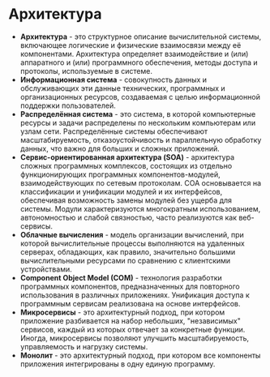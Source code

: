# Архитектура

- **Архитектура** - это структурное описание вычислительной системы, включающее логические и физические взаимосвязи между её компонентами. Архитектура определяет взаимодействие и (или) аппаратного и (или) программного обеспечения, методы доступа и протоколы, используемые в системе.
- **Информационная система** - совокупность данных и обслуживающих эти данные технических, программных и организационных ресурсов, создаваемая с целью информационной поддержки пользователей.
- **Распределённая система** - это система, в которой компьютерные ресурсы и задачи распределены по нескольким компьютерам или узлам сети. Распределённые системы обеспечивают масштабируемость, отказоустойчивость и параллельную обработку данных, что важно для больших и сложных приложений.
- **Сервис-ориентированная архитектура (SOA)** - архитектура сложных программных комплексов, состоящих из отдельно функционирующих программных компонентов-модулей, взаимодействующих по сетевым протоколам. СОА основывается на классификации и унификации модулей и их интерфейсов, обеспечивая возможность замены модулей без ущерба для системы. Модули характеризуются многократным использованием, автономностью и слабой связностью, часто реализуются как веб-сервисы.
- **Облачные вычисления** - модель организации вычислений, при которой вычислительные процессы выполняются на удаленных серверах, обладающих, как правило, значительно большими вычислительными ресурсами по сравнению с клиентскими устройствами.
- **Component Object Model (COM)** - технология разработки программных компонентов, предназначенных для повторного использования в различных приложениях. Унификация доступа к программным сервисам реализована на основе интерфейсов.
- **Микросервисы** - это архитектурный подход, при котором приложение разбивается на набор небольших, "независимых" сервисов, каждый из которых отвечает за конкретные функции. Иногда, микросервисы позволяют улучшить масштабируемость, управляемость и нагрузку системы.
- **Монолит** - это архитектурный подход, при котором все компоненты приложения интегрированы в одну единую программу.
